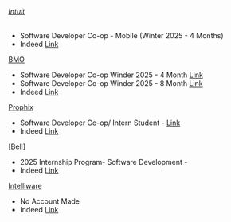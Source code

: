 
###### [Intuit](https://ca.indeed.com/cmp/Intuit?from=mobviewjob&tk=1i89apum6i8ro800&fromjk=3f4676adced8d50e&attributionid=mobvjcmp)
- Software Developer Co-op - Mobile (Winter 2025 - 4 Months)
- Indeed [Link](https://ca.indeed.com/viewjob?jk=3f4676adced8d50e&tk=1i89abf3mh757801&from=serp&vjs=3)

[BMO](https://bmo.wd3.myworkdayjobs.com/en-US/External/userHome)
- Software Developer Co-op Winder 2025 - 4 Month [Link](https://bmo.wd3.myworkdayjobs.com/en-US/External/job/Software-Developer--Winter-2025--Co-op-Internship----4-Months_R240023386-2)
- Software Developer Co-op Winder 2025 - 8 Month [Link](https://bmo.wd3.myworkdayjobs.com/en-US/External/job/Software-Developer--Winter-2025--Co-op-Internship----4-Months_R240023386-2)
- Indeed [Link](https://ca.indeed.com/viewjob?jk=f460ecbe773b6ed1&tk=1i89bb1qtgcv0800&from=serp&vjs=3)

[Prophix](https://recruiting.ultipro.ca/PRO5003PXSI/JobBoard/acf64cfe-27fd-4fcf-8f3a-c24e9bee4322/?q=&o=postedDateDesc)
- Software Developer Co-op/ Intern Student - [Link](https://recruiting.ultipro.ca/PRO5003PXSI/JobBoard/acf64cfe-27fd-4fcf-8f3a-c24e9bee4322/?q=&o=postedDateDesc)
- Indeed [Link](https://ca.indeed.com/viewjob?jk=2f80b28ac9f7a243&tk=1i89cn601i8pa81p&from=serp&vjs=3)

[Bell]
- 2025 Internship Program- Software Development - 
- Indeed [Link](https://ca.indeed.com/viewjob?jk=d006dd81545c5024&tk=1i89dgukekups82t&from=serp&vjs=3)

[Intelliware](https://ca.indeed.com/cmp/Intelliware?from=mobviewjob&tk=1i89eqdm3gc26805&fromjk=82b08c11589fd5de&attributionid=mobvjcmp)
- No Account Made
- Indeed [Link](https://ca.indeed.com/viewjob?jk=82b08c11589fd5de&tk=1i89el4k7ia6e800&from=serp&vjs=3)






